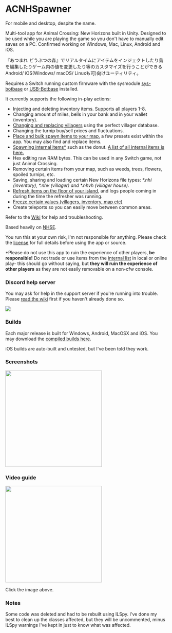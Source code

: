 # ACNHSpawner 
For mobile and desktop, despite the name.

Multi-tool app for Animal Crossing: New Horizons built in Unity. Designed to be used while you are playing the game so you don't have to manually edit saves on a PC. Confirmed working on Windows, Mac, Linux, Android and iOS.

『あつまれ どうぶつの森』でリアルタイムにアイテムをインジェクトしたり島を編集したりゲーム内の値を変更したり等のカスタマイズを行うことができるAndroid/ iOS(Windows/ macOS/ Linuxも可)向けユーティリティ。

Requires a Switch running custom firmware with the sysmodule [sys-botbase](https://github.com/olliz0r/sys-botbase) or [USB-Botbase](https://github.com/fishguy6564/USB-Botbase) installed.

It currently supports the following in-play actions:
* Injecting and deleting inventory items. Supports all players 1-8.
* Changing amount of miles, bells in your bank and in your wallet (inventory).
* [Changing and replacing villagers](https://www.youtube.com/watch?v=5CUUZhGtsxk) using the perfect villager database.
* Changing the turnip buy/sell prices and fluctuations.
* [Place and bulk spawn items to your map](https://www.youtube.com/watch?v=LfedVAabGN4), a few presets exist within the app. You may also find and replace items.
* [Spawning internal items*](https://www.youtube.com/watch?v=q50R6ky0hIQ) such as the donut. [A list of all internal items is here.](https://github.com/berichan/ACNHMobileSpawner/wiki/List-of-internal-items)
* Hex editing raw RAM bytes. This can be used in any Switch game, not just Animal Crossing.
* Removing certain items from your map, such as weeds, trees, flowers, spoiled turnips, etc.
* Saving, sharing and loading certain New Horizons file types: _*.nhi (inventory), *.nhv (villager) and *.nhvh (villager house)._
* [Refresh items on the floor of your island](https://www.youtube.com/watch?v=w1PKrrQJyjE&t=16s), and logs people coming in during the time the refresher was running.
* [Freeze certain values (villagers, inventory, map etc)](https://www.youtube.com/watch?v=1_0FbbIZLqM)
* Create teleports so you can easily move between common areas.

Refer to the [Wiki](https://github.com/berichan/ACNHMobileSpawner/wiki) for help and troubleshooting.

Based heavily on [NHSE](https://github.com/kwsch/NHSE).

You run this at your own risk, I'm not responsible for anything. Please check the [license](https://github.com/berichan/ACNHMobileSpawner/blob/master/LICENSE) for full details before using the app or source. 

*Please do not use this app to ruin the experience of other players, **be responsible!** Do not trade or use items from the [internal list](https://github.com/berichan/ACNHMobileSpawner/wiki/List-of-internal-items) in local or online play- this should go without saying, but **they will ruin the experience of other players** as they are not easily removable on a non-cfw console.

### Discord help server

You may ask for help in the support server if you're running into trouble. Please [read the wiki](https://github.com/berichan/ACNHMobileSpawner/wiki) first if you haven't already done so.

[<img src="https://canary.discordapp.com/api/guilds/771477382409879602/widget.png?style=banner2">](https://discord.gg/5bT8XK8dYe)

### Builds

Each major release is built for Windows, Android, MacOSX and iOS. You may download the [compiled builds here](https://github.com/berichan/ACNHMobileSpawner/releases).

iOS builds are auto-built and untested, but I've been told they work. 

### Screenshots

<img src = "https://user-images.githubusercontent.com/66521620/84556327-bcb53000-ad19-11ea-96c6-12dc65441efd.png" width = "300">

### Video guide

<a href="https://youtu.be/c5HJgwqeb7w" target="_blank"><img src = "https://i.imgur.com/XJnWZk2.jpg" width = "300"></a>

Click the image above.

### Notes

Some code was deleted and had to be rebuilt using ILSpy. I've done my best to clean up the classes affected, but they will be uncommented, minus ILSpy warnings I've kept in just to know what was affected.
